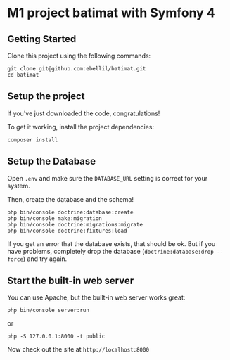 M1 project batimat with Symfony 4
=================================

## Getting Started
Clone this project using the following commands:

```
git clone git@github.com:ebellil/batimat.git
cd batimat
```
## Setup the project

If you've just downloaded the code, congratulations!

To get it working, install the project dependencies:

```
composer install
```


## Setup the Database

Open `.env` and make sure the `DATABASE_URL` setting is
correct for your system.

Then, create the database and the schema!

```
php bin/console doctrine:database:create
php bin/console make:migration
php bin/console doctrine:migrations:migrate
php bin/console doctrine:fixtures:load
```

If you get an error that the database exists, that should
be ok. But if you have problems, completely drop the
database (`doctrine:database:drop --force`) and try again.

## Start the built-in web server

You can use Apache, but the built-in web server works
great:

```
php bin/console server:run

```

or

```
php -S 127.0.0.1:8000 -t public

```
Now check out the site at `http://localhost:8000`

